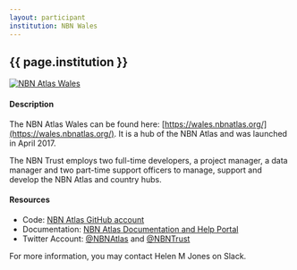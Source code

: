 ```yaml
---
layout: participant
institution: NBN Wales
---
```


## {{ page.institution }}

[![NBN Atlas Wales](/assets/img/participants/nbnatlas-wales.png)](https://wales.nbnatlas.org/)

#### Description 
The NBN Atlas Wales can be found here: [https://wales.nbnatlas.org/](https://wales.nbnatlas.org/). It is a hub of the NBN Atlas and was launched in April 2017.

The NBN Trust employs two full-time developers, a project manager, a data manager and two part-time support officers to manage, support and develop the NBN Atlas and country hubs.


#### Resources

- Code: [NBN Atlas GitHub account](https://github.com/nbnuk)
- Documentation: [NBN Atlas Documentation and Help Portal](https://docs.nbnatlas.org/)
- Twitter Account: [@NBNAtlas](https://twitter.com/NBNAtlas) and [@NBNTrust](https://twitter.com/NBNTrust)



For more information, you may contact Helen M Jones on Slack.
